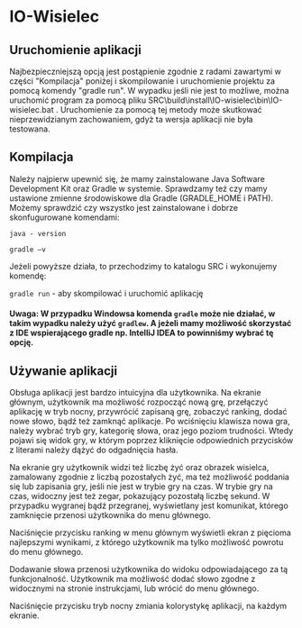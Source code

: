 # IO-Wisielec

## Uruchomienie aplikacji
Najbezpieczniejszą opcją jest postąpienie zgodnie z radami zawartymi w części "Kompilacja" poniżej i skompilowanie i uruchomienie projektu za pomocą komendy "gradle run". W wypadku jeśli nie jest to możliwe, można uruchomić program za pomocą pliku SRC\build\install\IO-wisielec\bin\IO-wisielec.bat . Uruchomienie za pomocą tej metody może skutkować nieprzewidzianym zachowaniem, gdyż ta wersja aplikacji nie była testowana.

## Kompilacja
Należy najpierw upewnić się, że mamy zainstalowane Java Software Development Kit oraz Gradle w systemie.
Sprawdzamy też czy mamy ustawione zmienne środowiskowe dla Gradle (GRADLE_HOME i PATH).
Możemy sprawdzić czy wszystko jest zainstalowane i dobrze skonfugurowane komendami:

```java - version```

```gradle –v```

Jeżeli powyższe działa, to przechodzimy to katalogu SRC i wykonujemy komendę:

```gradle run``` - aby skompilować i uruchomić aplikację

#### Uwaga: W przypadku Windowsa komenda ```gradle``` może nie działać, w takim wypadku należy użyć ```gradlew```. A jeżeli mamy możliwość skorzystać z IDE wspierającego gradle np. IntelliJ IDEA to powinniśmy wybrać tę opcję.

## Używanie aplikacji
Obsługa aplikacji jest bardzo intuicyjna dla użytkownika. Na ekranie głównym, użytkownik ma możliwość rozpocząć nową grę, przełączyć aplikację w tryb nocny, przywrócić zapisaną grę, zobaczyć ranking, dodać nowe słowo, bądź też zamknąć aplikacje. Po wciśnięciu klawisza nowa gra, należy wybrać tryb gry, kategorię słowa, oraz jego poziom trudności. Wtedy pojawi się widok gry, w którym poprzez kliknięcie odpowiednich przycisków z literami należy dążyć do odgadnięcia hasła.

Na ekranie gry użytkownik widzi też liczbę żyć oraz obrazek wisielca, zamalowany zgodnie z liczbą pozostałych żyć, ma też możliwość poddania się lub zapisania gry, jeśli nie jest w trybie gry na czas. W trybie gry na czas, widoczny jest też zegar, pokazujący pozostałą liczbę sekund. W przypadku wygranej bądź przegranej, wyświetlany jest komunikat, którego zamknięcie przenosi użytkownika do menu głównego. 

Naciśnięcie przycisku ranking w menu głównym wyświetli ekran z pięcioma najlepszymi wynikami, z którego użytkownik ma tylko możliwość powrotu do menu głównego.

Dodawanie słowa przenosi użytkownika do widoku odpowiadającego za tą funkcjonalność. Użytkownik ma możliwość dodać słowo zgodne z widocznymi na stronie instrukcjami, lub wrócić do menu głównego.

Naciśnięcie przycisku tryb nocny zmiania kolorystykę aplikacji, na każdym ekranie.
